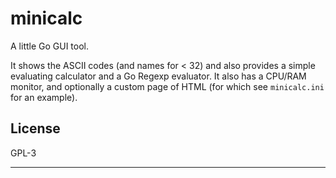 # minicalc

A little Go GUI tool.

It shows the ASCII codes (and names for < 32) and also provides a simple
evaluating calculator and a Go Regexp evaluator. It also has a CPU/RAM
monitor, and optionally a custom page of HTML (for which see `minicalc.ini`
for an example).

## License

GPL-3

---
